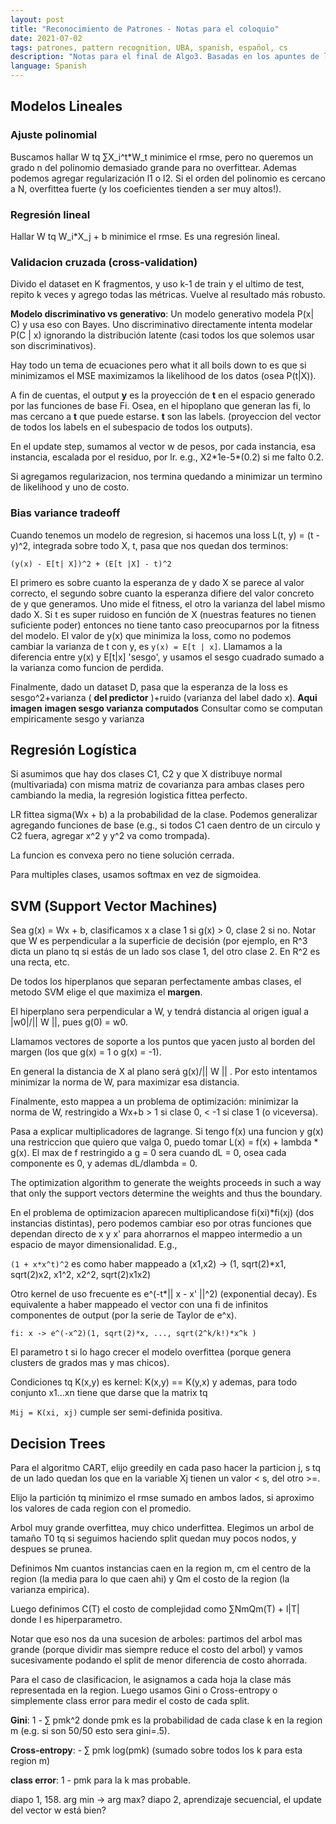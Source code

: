 ```yaml
---
layout: post
title: "Reconocimiento de Patrones - Notas para el coloquio"
date: 2021-07-02
tags: patrones, pattern recognition, UBA, spanish, español, cs
description: "Notas para el final de Algo3. Basadas en los apuntes de la teorica. In Spanish."
language: Spanish
---
```


## Modelos Lineales
### Ajuste polinomial

Buscamos hallar W tq ∑X\_i^t\*W\_t minimice el rmse, pero no queremos un grado n del polinomio demasiado grande para no overfittear. Ademas podemos agregar regularización l1 o l2. Si el orden del polinomio es cercano a N, overfittea fuerte (y los coeficientes tienden a ser muy altos!).

### Regresión lineal
Hallar W tq W\_i\*X\_j + b minimice el rmse. Es una regresión lineal.

### Validacion cruzada (cross-validation)
Divido el dataset en K fragmentos, y uso k-1 de train y el ultimo de test, repito k veces y agrego todas las métricas. Vuelve al resultado más robusto.

**Modelo discriminativo vs generativo**: Un modelo generativo modela P(x\| C) y usa eso con Bayes. Uno discriminativo directamente intenta modelar P(C \| x) ignorando la distribución latente (casi todos los que solemos usar son discriminativos).

Hay todo un tema de ecuaciones pero what it all boils down to es que si minimizamos el MSE maximizamos la likelihood de los datos (osea P(t\|X)).

A fin de cuentas, el output **y** es la proyección de **t** en el espacio generado por las funciones de base Fi. Osea, en el hipoplano que generan las fi, lo mas cercano a **t** que puede estarse. **t** son las labels. (proyeccion del vector de todos los labels en el subespacio de todos los outputs).

En el update step, sumamos al vector w de pesos, por cada instancia, esa instancia, escalada por el residuo, por lr. e.g., X2\*1e-5\*(0.2) si me falto 0.2.

Si agregamos regularizacion, nos termina quedando a minimizar un termino de likelihood y uno de costo. 

### Bias variance tradeoff

Cuando tenemos un modelo de regresion, si hacemos una loss L(t, y) = (t - y)^2, integrada sobre todo X, t, pasa que nos quedan dos terminos:

``` (y(x) - E[t| X])^2 + (E[t |X] - t)^2 ```

El primero es sobre cuanto la esperanza de y dado X se parece al valor correcto, el segundo sobre cuanto la esperanza difiere del valor concreto de y que generamos. Uno mide el fitness, el otro la varianza del label mismo dado X. Si t es super ruidoso en función de X (nuestras features no tienen suficiente poder) entonces no tiene tanto caso preocuparnos por la fitness del modelo.
El valor de y(x) que minimiza la loss, como no podemos cambiar la varianza de t con y, es `y(x) = E[t | x]`. Llamamos a la diferencia entre y(x) y E[t\|x] 'sesgo', y usamos el sesgo cuadrado sumado a la varianza como funcion de perdida.

Finalmente, dado un dataset D, pasa que la esperanza de la loss es sesgo^2+varianza ( **del predictor** )+ruido (varianza del label dado x).
**Aqui imagen**
**imagen sesgo varianza computados**
Consultar como se computan empiricamente sesgo y varianza

## Regresión Logística

Si asumimos que hay dos clases C1, C2 y que X distribuye normal (multivariada) con misma matriz de covarianza para ambas clases pero cambiando la media, la regresión logistica fittea perfecto. 

LR fittea sigma(Wx + b) a la probabilidad de la clase. Podemos generalizar agregando funciones de base (e.g., si todos C1 caen dentro de un circulo y C2 fuera, agregar x^2 y y^2 va como trompada). 

La funcion es convexa pero no tiene solución cerrada.

Para multiples clases, usamos softmax en vez de sigmoidea.

## SVM (Support Vector Machines)
Sea g(x) = Wx + b, clasificamos x a clase 1 si g(x) > 0, clase 2 si no. Notar que W es perpendicular a la superficie de decisión (por ejemplo, en R^3 dicta un plano tq si estás de un lado sos clase 1, del otro clase 2. En R^2 es una recta, etc.

De todos los hiperplanos que separan perfectamente ambas clases, el metodo SVM elige el que maximiza el **margen**.

El hiperplano sera perpendicular a W, y tendrá distancia al origen igual a \|w0\|/\|\| W \|\|, pues g(0) = w0. 

Llamamos vectores de soporte a los puntos que yacen justo al borden del margen (los que g(x) = 1 o g(x) = -1). 

En general la distancia de X al plano será g(x)/\|\| W \|\| . Por esto intentamos minimizar la norma de W, para maximizar esa distancia.

Finalmente, esto mappea a un problema de optimización: minimizar la norma de W, restringido a Wx+b > 1 si clase 0, < -1 si clase 1 (o viceversa).

Pasa a explicar multiplicadores de lagrange. Si tengo f(x) una funcion y g(x) una restriccion que quiero que valga 0, puedo tomar
L(x) = f(x) + lambda * g(x). El max de f restringido a g = 0 sera cuando dL = 0, osea cada componente es 0, y ademas dL/dlambda = 0.

The optimization algorithm to generate the weights proceeds in such a way that only the support vectors determine the weights and thus the boundary.

En el problema de optimizacion aparecen multiplicandose fi(xi)\*fi(xj) (dos instancias distintas), pero podemos cambiar eso por otras funciones que dependan directo de x y x' para ahorrarnos el mappeo intermedio a un espacio de mayor dimensionalidad. E.g., 

` (1 + x*x^t)^2 ` es como haber mappeado a (x1,x2) -> (1, sqrt(2)\*x1, sqrt(2)x2, x1^2, x2^2, sqrt(2)x1x2)

Otro kernel de uso frecuente es e^(-t\*\|\| x - x' \|\|^2) (exponential decay). Es equivalente a haber mappeado el vector con una fi de infinitos componentes de output (por la serie de Taylor de e^x).

``` fi: x -> e^(-x^2)(1, sqrt(2)*x, ..., sqrt(2^k/k!)*x^k ) ```

El parametro t si lo hago crecer el modelo overfittea (porque genera clusters de grados mas y mas chicos).

Condiciones tq K(x,y) es kernel: K(x,y) == K(y,x) y ademas, para todo conjunto x1...xn tiene que darse que la matrix tq 

``` Mij = K(xi, xj) ``` cumple ser semi-definida positiva.

## Decision Trees

Para el algoritmo CART, elijo greedily en cada paso hacer la particion j, s tq de un lado quedan los que en la variable Xj tienen un valor < s, del otro \>=. 

Elijo la partición tq minimizo el rmse sumado en ambos lados, si aproximo los valores de cada region con el promedio.

Arbol muy grande overfittea, muy chico underfittea. Elegimos un arbol de tamaño T0 tq si seguimos haciendo split quedan muy pocos nodos, y despues se prunea.

Definimos Nm cuantos instancias caen en la region m, cm el centro de la region (la media para lo que caen ahi) y Qm el costo de la region (la varianza empirica).

Luego definimos C(T) el costo de complejidad como ∑NmQm(T) + l\|T\|  donde l es hiperparametro.  

Notar que eso nos da una sucesion de arboles: partimos del arbol mas grande (porque dividir mas siempre reduce el costo del arbol) y vamos sucesivamente podando el split de menor diferencia de costo ahorrada. 

Para el caso de clasificacion, le asignamos a cada hoja la clase más representada en la region. Luego usamos Gini o Cross-entropy o simplemente class error para medir el costo de cada split. 

**Gini**: 1 - ∑ pmk^2 donde pmk es la probabilidad de cada clase k en la region m (e.g. si son 50/50 esto sera gini=.5).

**Cross-entropy**: - ∑ pmk log(pmk) (sumado sobre todos los k para esta region m)

**class error**: 1 - pmk para la k mas probable.

diapo 1, 158. arg min -> arg max?
diapo 2, aprendizaje secuencial, el update del vector w está bien?

